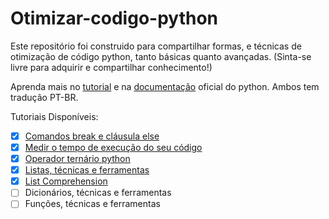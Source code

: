 # Otimizar-codigo-python
 Este repositório foi construido para compartilhar formas, e técnicas de otimização de código python, tanto básicas quanto avançadas. (Sinta-se livre para adquirir e compartilhar conhecimento!)

Aprenda mais no [tutorial](https://docs.python.org/pt-br/3/tutorial/controlflow.html#break-and-continue-statements-and-else-clauses-on-loops) e na [documentação](https://docs.python.org/pt-br/3/) oficial do python. Ambos tem tradução PT-BR.

Tutoriais Disponíveis:

- [x] [Comandos break e cláusula else](https://github.com/DavidSheltonSF/Otimizar-codigo-python/blob/main/Dicas%20de%20Otimizacao/Comando%20break%20e%20clausula%20else.md)
- [x] [Medir o tempo de execução do seu código](https://github.com/DavidSheltonSF/Otimizar-codigo-python/blob/main/Dicas%20de%20Otimizacao/Medir%20o%20tempo%20de%20execucao%20do%20seu%20codigo.md)
- [x] [Operador ternário python](https://github.com/DavidSheltonSF/Otimizar-codigo-python/blob/main/Dicas%20de%20Otimizacao/Operador%20ternario%20em%20python.md)
- [x] [Listas, técnicas e ferramentas](https://github.com/DavidSheltonSF/Otimizar-codigo-python/tree/main/Tutoriais%20de%20Otimizacao/Listas%20-%20tecnicas%20e%20ferramentas)
- [x] [List Comprehension]() 
- [ ] Dicionários, técnicas e ferramentas
- [ ] Funções, técnicas e ferramentas

